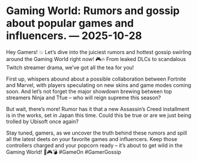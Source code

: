 # Gaming World: Rumors and gossip about popular games and influencers. — 2025-10-28

Hey Gamers! 💥 Let’s dive into the juiciest rumors and hottest gossip swirling around the Gaming World right now! 🎮🔥 From leaked DLCs to scandalous Twitch streamer drama, we’ve got all the tea for you!

First up, whispers abound about a possible collaboration between Fortnite and Marvel, with players speculating on new skins and game modes coming soon. And let’s not forget the major showdown brewing between top streamers Ninja and Tfue – who will reign supreme this season?

But wait, there’s more! Rumor has it that a new Assassin’s Creed installment is in the works, set in Japan this time. Could this be true or are we just being trolled by Ubisoft once again?

Stay tuned, gamers, as we uncover the truth behind these rumors and spill all the latest deets on your favorite games and influencers. Keep those controllers charged and your popcorn ready – it’s about to get wild in the Gaming World! 🎉🎮💣 #GameOn #GamerGossip